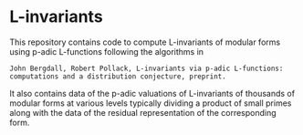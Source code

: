 # L-invariants
This repository contains code to compute L-invariants of modular forms using p-adic L-functions following the algorithms in

    John Bergdall, Robert Pollack, L-invariants via p-adic L-functions: computations and a distribution conjecture, preprint.

It also contains data of the p-adic valuations of L-invariants of thousands of modular forms at various levels typically dividing a product of small primes along with the data of the residual representation of the corresponding form.

    
